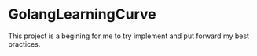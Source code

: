 # GolangLearningCurve
This project is a begining for me to try implement and put forward my best practices.
